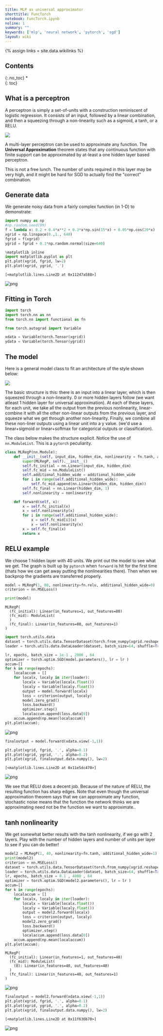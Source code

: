 ```yaml
---
title: MLP as universal approximator
shorttitle: FuncTorch
notebook: FuncTorch.ipynb
noline: 1
summary: ""
keywords: ['mlp', 'neural network', 'pytorch', 'sgd']
layout: wiki
---
```

{% assign links = site.data.wikilinks %}

## Contents
{:.no_toc}
*  
{: toc}


## What is a perceptron

A perceptron is simply a set-of-units with a construction reminiscent of logistic regression. It consists of an input, followed by a linear combination, and then a squeezing through a non-linearity such as a sigmoid, a tanh, or a RELU.

![](images/perceptron.png)

A multi-layer perceptron can be used to approximate any function. The **Universal Approximation** theorem states that any continuous function with finite support can be approximated by at-least a one hidden layer based perceptron.

This is not a free lunch. The number of units required in this layer may be very high, and it might be hard for SGD to actually find the "correct" combination.

## Generate data

We generate noisy data from a fairly complex function (in 1-D) to demonstrate:



```python
import numpy as np
#np.random.seed(99)
f = lambda x: 0.2 + 0.4*x**2 + 0.3*x*np.sin(15*x) + 0.05*np.cos(20*x)
xgrid = np.linspace(0.,1., 640)
fgrid = f(xgrid)
ygrid = fgrid + 0.1*np.random.normal(size=640)
```




```python
%matplotlib inline
import matplotlib.pyplot as plt
plt.plot(xgrid, fgrid, lw=2)
plt.plot(xgrid, ygrid, '.')

```





    [<matplotlib.lines.Line2D at 0x11247a588>]




![png](FuncTorch_files/FuncTorch_4_1.png)


## Fitting in Torch



```python
import torch
import torch.nn as nn
from torch.nn import functional as fn
```




```python
from torch.autograd import Variable

xdata = Variable(torch.Tensor(xgrid))
ydata = Variable(torch.Tensor(ygrid))
```


## The model

Here is a general model class to fit an architecture of the style shown below:

![](images/mlp.png)

The basic structure is this: there is an input into a linear layer, which is then squeezed through a non-linearity. 0 or more hidden layers follow (we want atleast 1 hidden layer for universal approximation). At each of these layers, for each unit, we take all the output from the previous nonlinearity, linear-combine it with all the other non-linear outputs from the previous layer, and squeeze what we get through another non-linearity. Finally, we combine all these non-liner outputs using a linear unit into a y value. (we'd use a linear+sigmoid or linear+softmax for categorical outputs or classification).

The class below makes the structure explicit. Notice the use of `nn.ModuleList`. This is a `pytorch` peculiarity.



```python
class MLRegP(nn.Module):
    def __init__(self, input_dim, hidden_dim, nonlinearity = fn.tanh, additional_hidden_wide=0):
        super(MLRegP, self).__init__()
        self.fc_initial = nn.Linear(input_dim, hidden_dim)
        self.fc_mid = nn.ModuleList()
        self.additional_hidden_wide = additional_hidden_wide
        for i in range(self.additional_hidden_wide):
            self.fc_mid.append(nn.Linear(hidden_dim, hidden_dim))
        self.fc_final = nn.Linear(hidden_dim, 1)
        self.nonlinearity = nonlinearity

    def forward(self, x):
        x = self.fc_initial(x)
        x = self.nonlinearity(x)
        for i in range(self.additional_hidden_wide):
            x = self.fc_mid[i](x)
            x = self.nonlinearity(x)
        x = self.fc_final(x)
        return x
```


## RELU example 

We choose 1 hidden layer with 40 units. We print out the model to see what we get. The graph is built up by `pytorch` when `forward` is hit for the first time (thats how we can get away putting the nonlinearities there). Then when we backprop the gradients are transferred properly.



```python
model = MLRegP(1, 80, nonlinearity=fn.relu, additional_hidden_wide=0)
criterion = nn.MSELoss()
```




```python
print(model)
```


    MLRegP(
      (fc_initial): Linear(in_features=1, out_features=80)
      (fc_mid): ModuleList(
      )
      (fc_final): Linear(in_features=80, out_features=1)
    )




```python
import torch.utils.data
dataset = torch.utils.data.TensorDataset(torch.from_numpy(xgrid.reshape(-1,1)), torch.from_numpy(ygrid))
loader = torch.utils.data.DataLoader(dataset, batch_size=64, shuffle=True)
```




```python
lr, epochs, batch_size = 1e-1 , 2000 , 64
optimizer = torch.optim.SGD(model.parameters(), lr = lr )
accum=[]
for k in range(epochs):
    localaccum = []
    for localx, localy in iter(loader):
        localx = Variable(localx.float())
        localy = Variable(localy.float())
        output = model.forward(localx)
        loss = criterion(output, localy)
        model.zero_grad()
        loss.backward()
        optimizer.step()
        localaccum.append(loss.data[0])
    accum.append(np.mean(localaccum))
plt.plot(accum);                      
```



![png](FuncTorch_files/FuncTorch_14_0.png)




```python
finaloutput = model.forward(xdata.view(-1,1))
```




```python
plt.plot(xgrid, fgrid, '.', alpha=0.1)
plt.plot(xgrid, ygrid, '.', alpha=0.2)
plt.plot(xgrid, finaloutput.data.numpy(), lw=2)
```





    [<matplotlib.lines.Line2D at 0x11e5dc470>]




![png](FuncTorch_files/FuncTorch_16_1.png)


We see that RELU does a decent job. Because of the nature of RELU, the resulting function has sharp edges. Note that even though the universal approximation theorem says that we can approximate any function, stochastic noise means that the function the network thinks we are approximating need not be the function we want to approximate..

## tanh nonlinearity

We get somewhat better results with the tanh nonlinearity, if we go with 2 layers. Play with the number of hidden layers and number of units per layer to see if you can do better!



```python
model2 = MLRegP(1, 40, nonlinearity=fn.tanh, additional_hidden_wide=1)
print(model2)
criterion = nn.MSELoss()
dataset = torch.utils.data.TensorDataset(torch.from_numpy(xgrid.reshape(-1,1)), torch.from_numpy(ygrid))
loader = torch.utils.data.DataLoader(dataset, batch_size=64, shuffle=True)
lr, epochs, batch_size = 0.1 , 4000 , 64
optimizer = torch.optim.SGD(model2.parameters(), lr = lr )
accum=[]
for k in range(epochs):
    localaccum = []
    for localx, localy in iter(loader):
        localx = Variable(localx.float())
        localy = Variable(localy.float())
        output = model2.forward(localx)
        loss = criterion(output, localy)
        model2.zero_grad()
        loss.backward()
        optimizer.step()
        localaccum.append(loss.data[0])
    accum.append(np.mean(localaccum))
plt.plot(accum);                      
```


    MLRegP(
      (fc_initial): Linear(in_features=1, out_features=40)
      (fc_mid): ModuleList(
        (0): Linear(in_features=40, out_features=40)
      )
      (fc_final): Linear(in_features=40, out_features=1)
    )



![png](FuncTorch_files/FuncTorch_19_1.png)




```python
finaloutput = model2.forward(xdata.view(-1,1))
plt.plot(xgrid, fgrid, '.', alpha=0.1)
plt.plot(xgrid, ygrid, '.', alpha=0.2)
plt.plot(xgrid, finaloutput.data.numpy(), lw=2)
```





    [<matplotlib.lines.Line2D at 0x11f636b70>]




![png](FuncTorch_files/FuncTorch_20_1.png)

